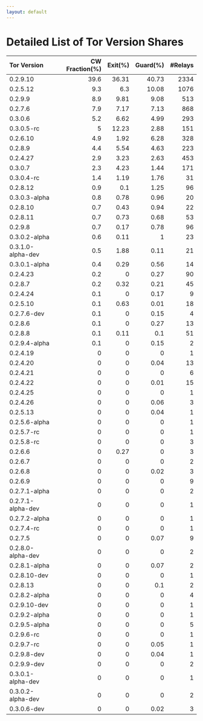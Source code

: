```yaml
---
layout: default
---
```



# Detailed List of Tor Version Shares

| Tor Version       |   CW Fraction(%) |   Exit(%) |   Guard(%) |   #Relays |
|:------------------|-----------------:|----------:|-----------:|----------:|
| 0.2.9.10          |             39.6 |     36.31 |      40.73 |      2334 |
| 0.2.5.12          |              9.3 |      6.3  |      10.08 |      1076 |
| 0.2.9.9           |              8.9 |      9.81 |       9.08 |       513 |
| 0.2.7.6           |              7.9 |      7.17 |       7.13 |       868 |
| 0.3.0.6           |              5.2 |      6.62 |       4.99 |       293 |
| 0.3.0.5-rc        |              5   |     12.23 |       2.88 |       151 |
| 0.2.6.10          |              4.9 |      1.92 |       6.28 |       328 |
| 0.2.8.9           |              4.4 |      5.54 |       4.63 |       223 |
| 0.2.4.27          |              2.9 |      3.23 |       2.63 |       453 |
| 0.3.0.7           |              2.3 |      4.23 |       1.44 |       171 |
| 0.3.0.4-rc        |              1.4 |      1.19 |       1.76 |        31 |
| 0.2.8.12          |              0.9 |      0.1  |       1.25 |        96 |
| 0.3.0.3-alpha     |              0.8 |      0.78 |       0.96 |        20 |
| 0.2.8.10          |              0.7 |      0.43 |       0.94 |        22 |
| 0.2.8.11          |              0.7 |      0.73 |       0.68 |        53 |
| 0.2.9.8           |              0.7 |      0.17 |       0.78 |        96 |
| 0.3.0.2-alpha     |              0.6 |      0.11 |       1    |        23 |
| 0.3.1.0-alpha-dev |              0.5 |      1.88 |       0.11 |        21 |
| 0.3.0.1-alpha     |              0.4 |      0.29 |       0.56 |        14 |
| 0.2.4.23          |              0.2 |      0    |       0.27 |        90 |
| 0.2.8.7           |              0.2 |      0.32 |       0.21 |        45 |
| 0.2.4.24          |              0.1 |      0    |       0.17 |         9 |
| 0.2.5.10          |              0.1 |      0.63 |       0.01 |        18 |
| 0.2.7.6-dev       |              0.1 |      0    |       0.15 |         4 |
| 0.2.8.6           |              0.1 |      0    |       0.27 |        13 |
| 0.2.8.8           |              0.1 |      0.11 |       0.1  |        51 |
| 0.2.9.4-alpha     |              0.1 |      0    |       0.15 |         2 |
| 0.2.4.19          |              0   |      0    |       0    |         1 |
| 0.2.4.20          |              0   |      0    |       0.04 |        13 |
| 0.2.4.21          |              0   |      0    |       0    |         6 |
| 0.2.4.22          |              0   |      0    |       0.01 |        15 |
| 0.2.4.25          |              0   |      0    |       0    |         1 |
| 0.2.4.26          |              0   |      0    |       0.06 |         3 |
| 0.2.5.13          |              0   |      0    |       0.04 |         1 |
| 0.2.5.6-alpha     |              0   |      0    |       0    |         1 |
| 0.2.5.7-rc        |              0   |      0    |       0    |         1 |
| 0.2.5.8-rc        |              0   |      0    |       0    |         3 |
| 0.2.6.6           |              0   |      0.27 |       0    |         3 |
| 0.2.6.7           |              0   |      0    |       0    |         2 |
| 0.2.6.8           |              0   |      0    |       0.02 |         3 |
| 0.2.6.9           |              0   |      0    |       0    |         9 |
| 0.2.7.1-alpha     |              0   |      0    |       0    |         2 |
| 0.2.7.1-alpha-dev |              0   |      0    |       0    |         1 |
| 0.2.7.2-alpha     |              0   |      0    |       0    |         1 |
| 0.2.7.4-rc        |              0   |      0    |       0    |         1 |
| 0.2.7.5           |              0   |      0    |       0.07 |         9 |
| 0.2.8.0-alpha-dev |              0   |      0    |       0    |         2 |
| 0.2.8.1-alpha     |              0   |      0    |       0.07 |         2 |
| 0.2.8.10-dev      |              0   |      0    |       0    |         1 |
| 0.2.8.13          |              0   |      0    |       0.1  |         2 |
| 0.2.8.2-alpha     |              0   |      0    |       0    |         4 |
| 0.2.9.10-dev      |              0   |      0    |       0    |         1 |
| 0.2.9.2-alpha     |              0   |      0    |       0    |         1 |
| 0.2.9.5-alpha     |              0   |      0    |       0    |         5 |
| 0.2.9.6-rc        |              0   |      0    |       0    |         1 |
| 0.2.9.7-rc        |              0   |      0    |       0.05 |         1 |
| 0.2.9.8-dev       |              0   |      0    |       0.04 |         1 |
| 0.2.9.9-dev       |              0   |      0    |       0    |         2 |
| 0.3.0.1-alpha-dev |              0   |      0    |       0    |         1 |
| 0.3.0.2-alpha-dev |              0   |      0    |       0    |         2 |
| 0.3.0.6-dev       |              0   |      0    |       0.02 |         3 |